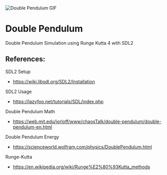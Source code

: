 ![Double Pendulum GIF](https://github.com/eugeneh1217/double-pendulum/blob/master/double_pendulum.gif)

# Double Pendulum
Double Pendulum Simulation using Runge Kutta 4 with SDL2

## References:
SDL2 Setup
- https://wiki.libsdl.org/SDL2/Installation

SDL2 Usage
- https://lazyfoo.net/tutorials/SDL/index.php

Double Pendulum Math
- https://web.mit.edu/jorloff/www/chaosTalk/double-pendulum/double-pendulum-en.html

Double Pendulum Energy
- https://scienceworld.wolfram.com/physics/DoublePendulum.html

Runge-Kutta
- https://en.wikipedia.org/wiki/Runge%E2%80%93Kutta_methods